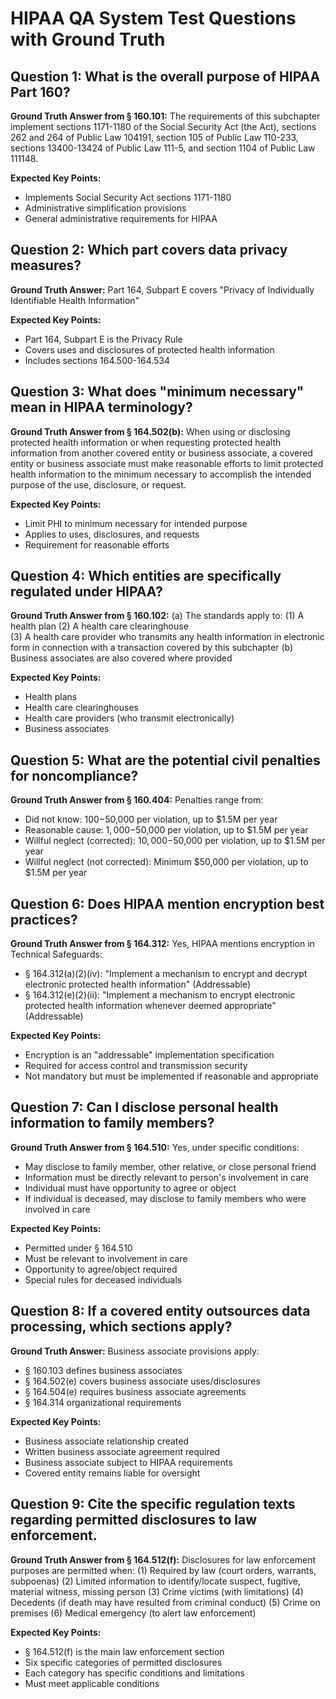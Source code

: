 # HIPAA QA System Test Questions with Ground Truth

## Question 1: What is the overall purpose of HIPAA Part 160?

**Ground Truth Answer from § 160.101:**
The requirements of this subchapter implement sections 1171-1180 of the Social Security Act (the Act), sections 262 and 264 of Public Law 104191, section 105 of Public Law 110-233, sections 13400-13424 of Public Law 111-5, and section 1104 of Public Law 111148.

**Expected Key Points:**
- Implements Social Security Act sections 1171-1180
- Administrative simplification provisions
- General administrative requirements for HIPAA

## Question 2: Which part covers data privacy measures?

**Ground Truth Answer:**
Part 164, Subpart E covers "Privacy of Individually Identifiable Health Information"

**Expected Key Points:**
- Part 164, Subpart E is the Privacy Rule
- Covers uses and disclosures of protected health information
- Includes sections 164.500-164.534

## Question 3: What does "minimum necessary" mean in HIPAA terminology?

**Ground Truth Answer from § 164.502(b):**
When using or disclosing protected health information or when requesting protected health information from another covered entity or business associate, a covered entity or business associate must make reasonable efforts to limit protected health information to the minimum necessary to accomplish the intended purpose of the use, disclosure, or request.

**Expected Key Points:**
- Limit PHI to minimum necessary for intended purpose
- Applies to uses, disclosures, and requests
- Requirement for reasonable efforts

## Question 4: Which entities are specifically regulated under HIPAA?

**Ground Truth Answer from § 160.102:**
(a) The standards apply to:
(1) A health plan
(2) A health care clearinghouse  
(3) A health care provider who transmits any health information in electronic form in connection with a transaction covered by this subchapter
(b) Business associates are also covered where provided

**Expected Key Points:**
- Health plans
- Health care clearinghouses
- Health care providers (who transmit electronically)
- Business associates

## Question 5: What are the potential civil penalties for noncompliance?

**Ground Truth Answer from § 160.404:**
Penalties range from:
- Did not know: $100-$50,000 per violation, up to $1.5M per year
- Reasonable cause: $1,000-$50,000 per violation, up to $1.5M per year
- Willful neglect (corrected): $10,000-$50,000 per violation, up to $1.5M per year
- Willful neglect (not corrected): Minimum $50,000 per violation, up to $1.5M per year

## Question 6: Does HIPAA mention encryption best practices?

**Ground Truth Answer from § 164.312:**
Yes, HIPAA mentions encryption in Technical Safeguards:
- § 164.312(a)(2)(iv): "Implement a mechanism to encrypt and decrypt electronic protected health information" (Addressable)
- § 164.312(e)(2)(ii): "Implement a mechanism to encrypt electronic protected health information whenever deemed appropriate" (Addressable)

**Expected Key Points:**
- Encryption is an "addressable" implementation specification
- Required for access control and transmission security
- Not mandatory but must be implemented if reasonable and appropriate

## Question 7: Can I disclose personal health information to family members?

**Ground Truth Answer from § 164.510:**
Yes, under specific conditions:
- May disclose to family member, other relative, or close personal friend
- Information must be directly relevant to person's involvement in care
- Individual must have opportunity to agree or object
- If individual is deceased, may disclose to family members who were involved in care

**Expected Key Points:**
- Permitted under § 164.510
- Must be relevant to involvement in care
- Opportunity to agree/object required
- Special rules for deceased individuals

## Question 8: If a covered entity outsources data processing, which sections apply?

**Ground Truth Answer:**
Business associate provisions apply:
- § 160.103 defines business associates
- § 164.502(e) covers business associate uses/disclosures
- § 164.504(e) requires business associate agreements
- § 164.314 organizational requirements

**Expected Key Points:**
- Business associate relationship created
- Written business associate agreement required
- Business associate subject to HIPAA requirements
- Covered entity remains liable for oversight

## Question 9: Cite the specific regulation texts regarding permitted disclosures to law enforcement.

**Ground Truth Answer from § 164.512(f):**
Disclosures for law enforcement purposes are permitted when:
(1) Required by law (court orders, warrants, subpoenas)
(2) Limited information to identify/locate suspect, fugitive, material witness, missing person
(3) Crime victims (with limitations)
(4) Decedents (if death may have resulted from criminal conduct)
(5) Crime on premises
(6) Medical emergency (to alert law enforcement)

**Expected Key Points:**
- § 164.512(f) is the main law enforcement section
- Six specific categories of permitted disclosures
- Each category has specific conditions and limitations
- Must meet applicable conditions